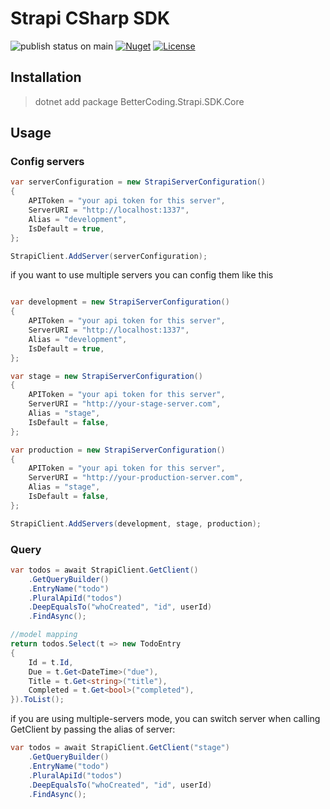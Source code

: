 # Strapi CSharp SDK
![publish status on main](https://github.com/strapi-extensions/strapi-csharp-sdk/actions/workflows/nuget-publish.yml/badge.svg)
[![Nuget][nuget-svg]][nuget-link]
[![License][license-svg]][license-link]


## Installation

> dotnet add package BetterCoding.Strapi.SDK.Core 

## Usage


### Config servers

```csharp
var serverConfiguration = new StrapiServerConfiguration()
{
    APIToken = "your api token for this server",
    ServerURI = "http://localhost:1337",
    Alias = "development",
    IsDefault = true,
};

StrapiClient.AddServer(serverConfiguration);
```

if you want to use multiple servers you can config them like this

```csharp

var development = new StrapiServerConfiguration()
{
    APIToken = "your api token for this server",
    ServerURI = "http://localhost:1337",
    Alias = "development",
    IsDefault = true,
};

var stage = new StrapiServerConfiguration()
{
    APIToken = "your api token for this server",
    ServerURI = "http://your-stage-server.com",
    Alias = "stage",
    IsDefault = false,
};

var production = new StrapiServerConfiguration()
{
    APIToken = "your api token for this server",
    ServerURI = "http://your-production-server.com",
    Alias = "stage",
    IsDefault = false,
};

StrapiClient.AddServers(development, stage, production);
```


### Query


```csharp
var todos = await StrapiClient.GetClient()
    .GetQueryBuilder()
    .EntryName("todo")
    .PluralApiId("todos")
    .DeepEqualsTo("whoCreated", "id", userId)
    .FindAsync();

//model mapping
return todos.Select(t => new TodoEntry
{
    Id = t.Id,
    Due = t.Get<DateTime>("due"),
    Title = t.Get<string>("title"),
    Completed = t.Get<bool>("completed"),
}).ToList();
```

if you are using multiple-servers mode, you can switch server when calling GetClient by passing the alias of server:

```csharp
var todos = await StrapiClient.GetClient("stage")
    .GetQueryBuilder()
    .EntryName("todo")
    .PluralApiId("todos")
    .DeepEqualsTo("whoCreated", "id", userId)
    .FindAsync();
```

 [license-svg]: https://img.shields.io/badge/license-BSD-lightgrey.svg
 [license-link]: https://github.com/strapi-extensions/strapi-csharp-sdk/blob/main/LICENSE
 [nuget-svg]: https://img.shields.io/nuget/v/BetterCoding.Strapi.SDK.Core
 [nuget-link]: https://www.nuget.org/packages/BetterCoding.Strapi.SDK.Core
 [github-repo]: https://github.com/strapi-extensions/strapi-csharp-sdk 